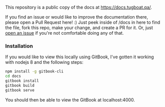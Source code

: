 This repository is a public copy of the docs at https://docs.tugboat.qa/.

If you find an issue or would like to improve the documentation there, please
open a Pull Request here! :) Just peek inside of /docs in here to find the
file, fork this repo, make your change, and create a PR for it. Or, just [open
an issue](https://github.com/TugboatQA/docs/issues/new) if you're not
comfortable doing any of that.

### Installation

If you would like to view this locally using GitBook, I've gotten it working
with nodejs 8 and the following steps:

```bash
npm install -g gitbook-cli
cd docs
gitbook install
gitbook build
gitbook serve
```

You should then be able to view the GitBook at localhost:4000.
